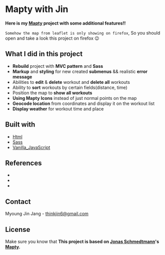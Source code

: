 # Mapty with Jin

**Here is my [Mapty]() project with some additional features!!**

`Somehow the map from leaflet is only showing on firefox`, So you should open and take a look this project on firefox :wink:

## What I did in this project

- **Rebuild** project with **MVC pattern** and **Sass**
- **Markup** and **styling** for new created **submenus** && realistic **error message**
- Abilities to **edit** & **delete** workout and **delete all** workouts
- Ability to **sort** workouts by certain fields(distance, time)
- Position the map to **show all workouts**
- **Using Mapty Icons** instead of just normal points on the map
- **Geocode location** from coordinates and display it on the workout list
- **Display weather** for workout time and place

## Built with

- [Html](https://html.com/)
- [Sass](https://sass-lang.com/)
- [Vanilla_JavaScript](https://www.javascript.com/)

## References

-
-
-

## Contact

Myoung Jin Jang - [thinkjin6@gmail.com](https://www.google.com/gmail/about/)

## License

Make sure you know that **This project is based on [Jonas Schmedtmann](https://github.com/jonasschmedtmann)'s [Mapty](https://mapty.netlify.app/).**
